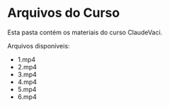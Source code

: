 # Arquivos do Curso

Esta pasta contém os materiais do curso ClaudeVaci.

Arquivos disponíveis:
- 1.mp4
- 2.mp4
- 3.mp4
- 4.mp4
- 5.mp4
- 6.mp4